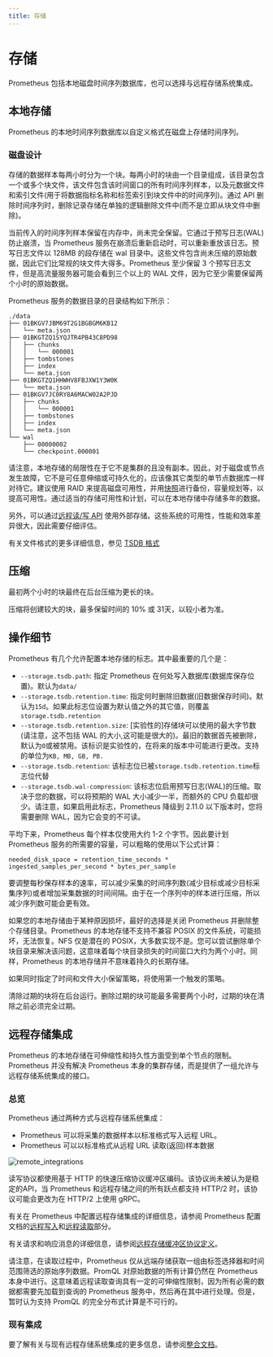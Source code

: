 ```yaml
---
title: 存储
---
```


# 存储

Prometheus 包括本地磁盘时间序列数据库，也可以选择与远程存储系统集成。

## 本地存储 <a id="local-storage"></a>

Prometheus 的本地时间序列数据库以自定义格式在磁盘上存储时间序列。

### 磁盘设计 <a id="on-disk-layout"></a>

存储的数据样本每两小时分为一个块。每两小时的块由一个目录组成，该目录包含一个或多个块文件，该文件包含该时间窗口的所有时间序列样本，以及元数据文件和索引文件\(用于将数据指标名称和标签索引到块文件中的时间序列\)。通过 API 删除时间序列时，删除记录存储在单独的逻辑删除文件中\(而不是立即从块文件中删除\)。

当前传入的时间序列样本保留在内存中，尚未完全保留。它通过于预写日志\(WAL\)防止崩溃，当 Prometheus 服务在崩溃后重新启动时，可以重新重放该日志。预写日志文件以 128MB 的段存储在 wal 目录中。这些文件包含尚未压缩的原始数据，因此它们比常规的块文件大得多。Prometheus 至少保留 3 个预写日志文件，但是高流量服务器可能会看到三个以上的 WAL 文件，因为它至少需要保留两个小时的原始数据。

Prometheus 服务的数据目录的目录结构如下所示：

```text
./data
├── 01BKGV7JBM69T2G1BGBGM6KB12
│   └── meta.json
├── 01BKGTZQ1SYQJTR4PB43C8PD98
│   ├── chunks
│   │   └── 000001
│   ├── tombstones
│   ├── index
│   └── meta.json
├── 01BKGTZQ1HHWHV8FBJXW1Y3W0K
│   └── meta.json
├── 01BKGV7JC0RY8A6MACW02A2PJD
│   ├── chunks
│   │   └── 000001
│   ├── tombstones
│   ├── index
│   └── meta.json
└── wal
    ├── 00000002
    └── checkpoint.000001
```

请注意，本地存储的局限性在于它不是集群的且没有副本。因此，对于磁盘或节点发生故障，它不是可任意伸缩或可持久化的，应该像其它类型的单节点数据库一样对待它。建议使用 RAID 来提高磁盘可用性，并用[快照](api.md#snapshot)进行备份，容量规划等，以提高可用性。通过适当的存储可用性和计划，可以在本地存储中存储多年的数据。

另外，可以通过[远程读/写 API](integrations.md#remote-endpoints-and-storage) 使用外部存储。这些系统的可用性，性能和效率差异很大，因此需要仔细评估。

有关文件格式的更多详细信息，参见 [TSDB 格式](https://github.com/prometheus/prometheus/blob/master/tsdb/docs/format/README.md)

## 压缩 <a id="compaction"></a>

最初两个小时的块最终在后台压缩为更长的块。

压缩将创建较大的块，最多保留时间的 10% 或 31天，以较小者为准。

## 操作细节 <a id="operational-aspects"></a>

Prometheus 有几个允许配置本地存储的标志。其中最重要的几个是：

* `--storage.tsdb.path`: 指定 Prometheus 在何处写入数据库\(数据库保存位置\)。默认为`data/`
* `--storage.tsdb.retention.time`: 指定何时删除旧数据\(旧数据保存时间\)。默认为`15d`。如果此标志位设置为默认值之外的其它值，则覆盖`storage.tsdb.retention`
* `--storage.tsdb.retention.size`: \[实验性的\]存储块可以使用的最大字节数\(请注意，这不包括 WAL 的大小,这可能是很大的\)。最旧的数据首先被删除，默认为`0`或被禁用。该标识是实验性的，在将来的版本中可能进行更改。支持的单位为`KB, MB, GB, PB.`
* `--storage.tsdb.retention`: 该标志位已被`storage.tsdb.retention.time`标志位代替
* `--storage.tsdb.wal-compression`: 该标志位启用预写日志\(WAL\)的压缩。取决于您的数据，可以将预期的 WAL 大小减少一半，而额外的 CPU 负载却很少。请注意，如果启用此标志，Prometheus 降级到 2.11.0 以下版本时，您将需要删除 WAL，因为它会变的不可读。

平均下来，Prometheus 每个样本仅使用大约 1-2 个字节。因此要计划 Prometheus 服务的所需要的容量，可以粗略的使用以下公式计算：

```text
needed_disk_space = retention_time_seconds * ingested_samples_per_second * bytes_per_sample
```

要调整每秒保存样本的速率，可以减少采集的时间序列数\(减少目标或减少目标采集序列\)或者增加采集数据的时间间隔。由于在一个序列中的样本进行压缩，所以减少序列数可能会更有效。

如果您的本地存储由于某种原因损坏，最好的选择是关闭 Prometheus 并删除整个存储目录。Prometheus 的本地存储不支持不兼容 POSIX 的文件系统，可能损坏，无法恢复。NFS 仅是潜在的 POSIX，大多数实现不是。您可以尝试删除单个块目录来解决该问题，这意味着每个块目录损失的时间窗口大约为两个小时。同样，Prometheus 的本地存储并不意味着持久的长期存储。

如果同时指定了时间和文件大小保留策略，将使用第一个触发的策略。

清除过期的块将在后台运行。删除过期的块可能最多需要两个小时，过期的块在清除之前必须完全过期。

## 远程存储集成 <a id="remote-storage-integrations"></a>

Prometheus 的本地存储在可伸缩性和持久性方面受到单个节点的限制。Prometheus 并没有解决 Prometheus 本身的集群存储，而是提供了一组允许与远程存储系统集成的接口。

### 总览 <a id="overview"></a>

Prometheus 通过两种方式与远程存储系统集成：

* Prometheus 可以将采集的数据样本以标准格式写入远程 URL。
* Prometheus 可以以标准格式从远程 URL 读取\(返回\)样本数据

![remote\_integrations](https://prometheus.io/docs/prometheus/2.17/images/remote_integrations.png)

读写协议都使用基于 HTTP 的快速压缩协议缓冲区编码。该协议尚未被认为是稳定的API，当 Prometheus 和远程存储之间的所有跃点都支持 HTTP/2 时，该协议可能会更改为在 HTTP/2 上使用 gRPC。

有关在 Prometheus 中配置远程存储集成的详细信息，请参阅 Prometheus 配置文档的[远程写入](configuration.md#remote_write)和[远程读取](configuration.md#remote_read)部分。

有关请求和响应消息的详细信息，请参阅[远程存储缓冲区协议定义](https://github.com/prometheus/prometheus/blob/master/prompb/remote.proto)。

请注意，在读取过程中，Prometheus 仅从远端存储获取一组由标签选择器和时间范围筛选的原始序列数据。PromQL 对原始数据的所有计算仍然在 Prometheus 本身中进行。这意味着远程读取查询具有一定的可伸缩性限制，因为所有必需的数据都需要先加载到查询的 Prometheus 服务中，然后再在其中进行处理。但是，暂时认为支持 PromQL 的完全分布式计算是不可行的。

### 现有集成 <a id="existing-integrations"></a>

要了解有关与现有远程存储系统集成的更多信息，请参阅[整合文档](https://prometheus.io/docs/operating/integrations/#remote-endpoints-and-storage)。

